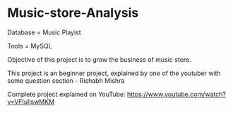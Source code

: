 # Music-store-Analysis
Database = Music Playist

Tools = MySQL

Objective of this project is to grow the business of music store.

This project is an beginner project, explained by one of the youtuber with some question section - Rishabh Mishra 

Complete project explained on YouTube: https://www.youtube.com/watch?v=VFIuIjswMKM
